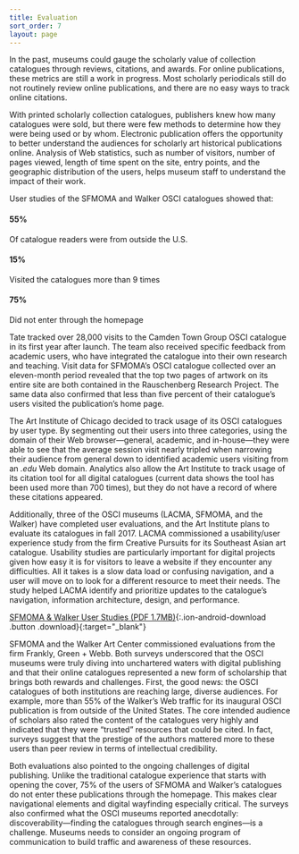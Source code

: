 ```yaml
---
title: Evaluation
sort_order: 7
layout: page
---
```


In the past, museums could gauge the scholarly value of collection catalogues through reviews, citations, and awards. For online publications, these metrics are still a work in progress. Most scholarly periodicals still do not routinely review online publications, and there are no easy ways to track online citations.

With printed scholarly collection catalogues, publishers knew how many catalogues were sold, but there were few methods to determine how they were being used or by whom. Electronic publication offers the opportunity to better understand the audiences for scholarly art historical publications online. Analysis of Web statistics, such as number of visitors, number of pages viewed, length of time spent on the site, entry points, and the geographic distribution of the users, helps museum staff to understand the impact of their work.

<div class="user-stat-heading">
  <p>User studies of the SFMOMA and Walker OSCI catalogues showed that:</p>
</div>

<div class="user-stat" markdown="0">
  <h4>55%</h4>
  <p>Of catalogue readers were from outside the U.S.</p>
</div>

<div class="user-stat" markdown="0">
  <h4>15%</h4>
  <p>Visited the catalogues more than 9 times</p>
</div>

<div class="user-stat" markdown="0">
  <h4>75%</h4>
  <p>Did not enter through the homepage</p>
</div>

Tate tracked over 28,000 visits to the Camden Town Group OSCI catalogue in its first year after launch. The team also received specific feedback from academic users, who have integrated the catalogue into their own research and teaching. Visit data for SFMOMA’s OSCI catalogue collected over an eleven-month period revealed that the top two pages of artwork on its entire site are both contained in the Rauschenberg Research Project. The same data also confirmed that less than five percent of their catalogue’s users visited the publication’s home page.

The Art Institute of Chicago decided to track usage of its OSCI catalogues by user type. By segmenting out their users into three categories, using the domain of their Web browser—general, academic, and in-house—they were able to see that the average session visit nearly tripled when narrowing their audience from general down to identified academic users visiting from an *.edu* Web domain. Analytics also allow the Art Institute to track usage of its citation tool for all digital catalogues (current data shows the tool has been used more than 700 times), but they do not have a record of where these citations appeared.

Additionally, three of the OSCI museums (LACMA, SFMOMA, and the Walker) have completed user evaluations, and the Art Institute plans to evaluate its catalogues in fall 2017. LACMA commissioned a usability/user experience study from the firm Creative Pursuits for its Southeast Asian art catalogue. Usability studies are particularly important for digital projects given how easy it is for visitors to leave a website if they encounter any difficulties. All it takes is a slow data load or confusing navigation, and a user will move on to look for a different resource to meet their needs. The study helped LACMA identify and prioritize updates to the catalogue’s navigation, information architecture, design, and performance.

[SFMOMA & Walker User Studies (PDF 1.7MB)](/assets/downloads/osci_userstudy_franklygreenandwebb.pdf){:.ion-android-download .button .download}{:target="_blank"}

SFMOMA and the Walker Art Center commissioned evaluations from the firm Frankly, Green + Webb. Both surveys underscored that the OSCI museums were truly diving into unchartered waters with digital publishing and that their online catalogues represented a new form of scholarship that brings both rewards and challenges. First, the good news: the OSCI catalogues of both institutions are reaching large, diverse audiences. For example, more than 55% of the Walker’s Web traffic for its inaugural OSCI publication is from outside of the United States. The core intended audience of scholars also rated the content of the catalogues very highly and indicated that they were “trusted” resources that could be cited. In fact, surveys suggest that the prestige of the authors mattered more to these users than peer review in terms of intellectual credibility.

Both evaluations also pointed to the ongoing challenges of digital publishing. Unlike the traditional catalogue experience that starts with opening the cover, 75% of the users of SFMOMA and Walker’s catalogues do not enter these publications through the homepage. This makes clear navigational elements and digital wayfinding especially critical. The surveys also confirmed what the OSCI museums reported anecdotally: discoverability—finding the catalogues through search engines—is a challenge. Museums needs to consider an ongoing program of communication to build traffic and awareness of these resources.
